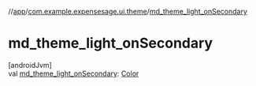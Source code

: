 //[app](../../index.md)/[com.example.expensesage.ui.theme](index.md)/[md_theme_light_onSecondary](md_theme_light_on-secondary.md)

# md_theme_light_onSecondary

[androidJvm]\
val [md_theme_light_onSecondary](md_theme_light_on-secondary.md): [Color](https://developer.android.com/reference/kotlin/androidx/compose/ui/graphics/Color.html)
